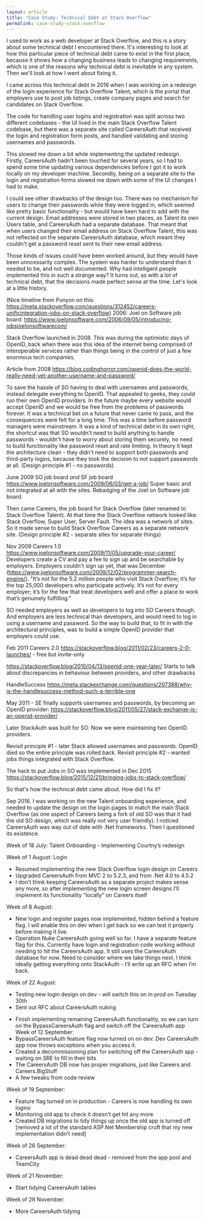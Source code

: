 ```yaml
---
layout: article
title: "Case Study: Technical Debt at Stack Overflow"
permalink: case-study-stack-overflow
---
```


I used to work as a web developer at Stack Overflow, and this is a story about some technical debt I encountered there. It's interesting to look at how this particular piece of technical debt came to exist in the first place, because it shows how a changing business leads to changing requirements, which is one of the reasons why technical debt is inevitable in any system. Then we'll look at how I went about fixing it.

I came across this technical debt in 2016 when I was working on a redesign of the login experience for Stack Overflow Talent, which is the portal that employers use to post job listings, create company pages and search for candidates on Stack Overflow.

The code for handling user logins and registration was split across two different codebases - the UI lived in the main Stack Overflow Talent codebase, but there was a separate site called CareersAuth that received the login and registration form posts, and handled validating and storing usernames and passwords.

This slowed me down a bit while implementing the updated redesign. Firstly, CareersAuth hadn't been touched for several years, so I had to spend some time updating various dependencies before I got it to work locally on my developer machine. Secondly, being on a separate site to the login and registration forms slowed me down with some of the UI changes I had to make.

I could see other drawbacks of the design too. There was no mechanism for users to change their passwords while they were logged in, which seemed like pretty basic functionality - but would have been hard to add with the current design. Email addresses were stored in two places, as Talent its own Users table, and CareersAuth had a separate database. That meant that when users changed their email address on Stack Overflow Talent, this was not reflected on the separate CareersAuth database, which meant they couldn't get a password reset sent to their new email address.

Those kinds of issues could have been worked around, but they would have been unncessarily complex. The system was harder to understand than it needed to be, and not well documented. Why had intelligent people implemented this in such a strange way? It turns out, as with a lot of technical debt, that the decisions made perfect sense at the time. Let's look at a little history.

(Nice timeline from Punyon on this: https://meta.stackoverflow.com/questions/312452/careers-unificintegration-jobs-on-stack-overflow)
2006: Joel on Software job board: https://www.joelonsoftware.com/2006/09/05/introducing-jobsjoelonsoftwarecom/

Stack Overflow launched in 2008. This was during the optimistic days of OpenID, back when there was this idea of the internet being comprised of interoperable services rather than things being in the control of just a few enormous tech companies.

Article from 2008 https://blog.codinghorror.com/openid-does-the-world-really-need-yet-another-username-and-password/

To save the hassle of SO having to deal with usernames and passwords, instead delegate everything to OpenID. That appealed to geeks, they could run their own OpenID providers. In the future maybe every website would accept OpenID and we would be free from the problems of passwords forever. It was a technical bet on a future that never came to pass, and the consequences were felt for a long time. This was a time before password managers were mainstream. It was a kind of technical debt in its own right, the shortcut was that SO wouldn't need to build anything to handle passwords - wouldn't have to worry about storing them securely, no need to build functionality like password reset and rate limiting. In theory it kept the architecture clean - they didn't need to support both passwords and third-party logins, because they took the decision to not support passwords at all. (Design principle #1 - no passwords)

June 2009 SO job board *and* SF job board https://www.joelonsoftware.com/2009/06/03/get-a-job/
Super basic and not integrated at all with the sites. Rebadging of the Joel on Software job board.

Then came Careers, the job board for Stack Overflow (later renamed to Stack Overflow Talent). At that time the Stack Overflow network looked like: Stack Overflow, Super User, Server Fault. The idea was a network of sites. So it made sense to build Stack Overflow Careers as a separate network site. (Design principle #2 - separate sites for separate things)

Nov 2009 Careers 1.0 https://www.joelonsoftware.com/2009/11/05/upgrade-your-career/
Developers create a CV and pay a fee to sign up and be searchable by employers. Employers couldn't sign up yet, that was December (https://www.joelonsoftware.com/2009/12/02/programmer-search-engine/).
"It’s not for the 5.2 million people who visit Stack Overflow; it’s for the top 25,000 developers who participate actively. It’s not for every employer; it’s for the few that treat developers well and offer a place to work that’s genuinely fulfilling."

SO needed employers as well as developers to log into SO Careers though. And employers are less technical than developers, and would need to log in using a username and password. So the way to build that, to fit in with the architectural principles, was to build a simple OpenID provider that employers could use.

Feb 2011 Careers 2.0 https://stackoverflow.blog/2011/02/23/careers-2-0-launches/ - free but invite-only

https://stackoverflow.blog/2010/04/13/openid-one-year-later/
Starts to talk about discrepancies in behaviour between providers, and other drawbacks

HandleSuccess https://meta.stackexchange.com/questions/207388/why-is-the-handlesuccess-method-such-a-terrible-one

May 2011 - SE finally supports usernames and passwords, by becoming an OpenID provider:
https://stackoverflow.blog/2011/05/27/stack-exchange-is-an-openid-provider/

Later StackAuth was built for SO. Now we were maintaining two OpenID providers.

Revisit principle #1 - later Stack allowed usernames and passwords. OpenID died so the entire principle was rolled back.
Revisit principle #2 - wanted jobs things integrated with Stack Overflow.

The hack to put Jobs in SO was implemented in Dec 2015 https://stackoverflow.blog/2015/12/21/bringing-jobs-to-stack-overflow/
<!-- TODO: I have some slides on this -->

So that's how the technical debt came about. How did I fix it?

Sep 2016.  I was working on the new Talent onboarding experience, and needed to update the design on the login pages to match the main Stack Overflow (as one aspect of Careers being a fork of old SO was that it had the old SO design, which was really not very user friendly). I noticed CareersAuth was way out of date with .Net frameworks. Then I questioned its existence.

Week of 18 July: Talent Onboarding - Implementing Courtny’s redesign

Week of 1 August: Login
- Resumed implementing the new Stack Overflow login design on Careers
- Upgraded CareersAuth from MVC 2 to 5.2.3, and from .Net 4.0 to 4.5.2
- I don’t think keeping CareersAuth as a separate project makes sense any more, so after implementing the new login screen designs I’ll implement its functionality “locally” on Careers itself

Week of 8 August:
- New login and register pages now implemented, hidden behind a feature flag. I will enable this on dev when I get back so we can test it properly before making it live.
- Operation Nuke CareersAuth going well so far. I have a separate feature flag for this. Currently have login and registration code working without needing to hit the CareersAuth app. It still uses the CareersAuth database for now. Need to consider where we take things next, I think ideally getting everything onto StackAuth - I’ll write up an RFC when I’m back.

Week of 22 August:
- Testing new login design on dev - will switch this on in prod on Tuesday 30th
- Sent out RFC about CareersAuth nuking

<!-- TODO: Go through what was in the RFC, and the kinds of comments people had. -->

- Finish implementing remaining CareersAuth functionality, so we can turn on the BypassCareersAuth flag and switch off the CareersAuth app
Week of 12 September:
- BypassCareersAuth feature flag now turned on on dev. Dev CareersAuth app now throws exceptions when you access it.
- Created a decommissioning plan for switching off the CareersAuth app - waiting on SRE to fill in their bits
- The CareersAuth DB now has proper migrations, just like Careers and Careers.BigStuff
- A few tweaks from code review

Week of 19 September:
- Feature flag turned on in production - Careers is now handling its own logins
- Monitoring old app to check it doesn’t get hit any more
- Created DB migrations to tidy things up once the old app is turned off [removed a lot of the standard ASP.Net Membership cruft that my new implementation didn't need]

Week of 26 September:
- CareersAuth app is dead dead dead - removed from the app pool and TeamCity

Week of 21 November:
- Start tidying CareersAuth tables

Week of 28 November:
- More CareersAuth tidying